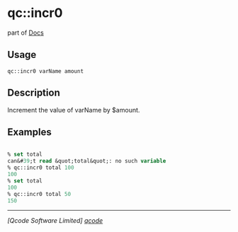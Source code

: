 qc::incr0
=========

part of [Docs](.)

Usage
-----
`
        qc::incr0 varName amount
    `

Description
-----------
Increment the value of varName by $amount.

Examples
--------
```tcl

% set total
can&#39;t read &quot;total&quot;: no such variable
% qc::incr0 total 100
100
% set total
100
% qc::incr0 total 50
150
```

----------------------------------
*[Qcode Software Limited] [qcode]*

[qcode]: http://www.qcode.co.uk "Qcode Software"